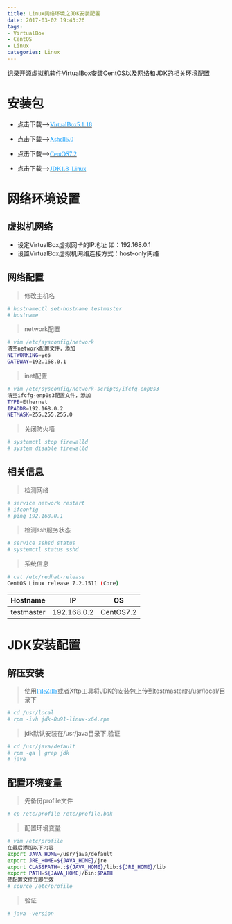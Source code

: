 ```yaml
---
title: Linux网络环境之JDK安装配置
date: 2017-03-02 19:43:26
tags:
- VirtualBox
- CentOS
- Linux
categories: Linux
---
```

记录开源虚拟机软件VirtualBox安装CentOS以及网络和JDK的相关环境配置

<!--more-->

# 安装包

* 点击下载-->[<font face="Times New Roman" color=#0099ff>VirtualBox5.1.18</font>](http://download.virtualbox.org/virtualbox/5.1.18/VirtualBox-5.1.18-114002-Win.exe)

* 点击下载-->[<font face="Times New Roman" color=#0099ff>Xshell5.0</font>](http://download.csdn.net/detail/weixin_37479489/9864277)

* 点击下载-->[<font face="Times New Roman" color=#0099ff>CentOS7.2</font>](http://isoredirect.centos.org/centos/7/isos/x86_64/CentOS-7-x86_64-DVD-1611.iso)

* 点击下载-->[<font face="Times New Roman" color=#0099ff>JDK1.8_Linux</font>](http://download.oracle.com/otn-pub/java/jdk/8u121-b13/e9e7ea248e2c4826b92b3f075a80e441/jdk-8u121-linux-x64.rpm)

# 网络环境设置

## 虚拟机网络

* 设定VirtualBox虚拟网卡的IP地址 如：192.168.0.1
* 设置VirtualBox虚拟机网络连接方式：host-only网络

## 网络配置

> 修改主机名

```bash
# hostnamectl set-hostname testmaster
# hostname
```

> network配置

```bash
# vim /etc/sysconfig/network
清空network配置文件，添加
NETWORKING=yes
GATEWAY=192.168.0.1
```

> inet配置

```bash
# vim /etc/sysconfig/network-scripts/ifcfg-enp0s3
清空ifcfg-enp0s3配置文件，添加
TYPE=Ethernet
IPADDR=192.168.0.2
NETMASK=255.255.255.0
```

> 关闭防火墙

```bash
# systemctl stop firewalld
# system disable firewalld
```

## 相关信息

> 检测网络

```bash
# service network restart
# ifconfig
# ping 192.168.0.1
```

> 检测ssh服务状态

```bash
# service sshsd status
# systemctl status sshd
```

> 系统信息

```bash
# cat /etc/redhat-release 
CentOS Linux release 7.2.1511 (Core) 
```

|Hostname|IP|OS|
|---|---|---|
|testmaster|192.168.0.2|CentOS7.2|

# JDK安装配置

## 解压安装

> 使用[<font face="Times New Roman" color=#0099ff>FileZilla</font>](http://download.csdn.net/detail/weixin_37479489/9863014)或者Xftp工具将JDK的安装包上传到testmaster的/usr/local/目录下

```bash
# cd /usr/local
# rpm -ivh jdk-8u91-linux-x64.rpm
```

> jdk默认安装在/usr/java目录下,验证

```bash
# cd /usr/java/default
# rpm -qa | grep jdk
# java
```

## 配置环境变量

> 先备份profile文件

```bash
# cp /etc/profile /etc/profile.bak
```

> 配置环境变量

```bash
# vim /etc/profile
在最后添加以下内容 
export JAVA_HOME=/usr/java/default
export JRE_HOME=${JAVA_HOME}/jre  
export CLASSPATH=.:${JAVA_HOME}/lib:${JRE_HOME}/lib  
export PATH=${JAVA_HOME}/bin:$PATH
使配置文件立即生效
# source /etc/profile
```

> 验证

```bash
# java -version
```